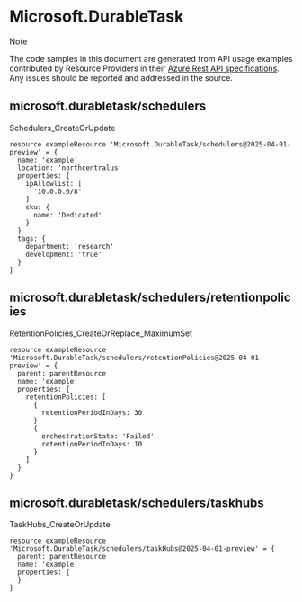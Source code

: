 # Microsoft.DurableTask
  
> [!NOTE]
> The code samples in this document are generated from API usage examples contributed by Resource Providers in their [Azure Rest API specifications](https://github.com/Azure/azure-rest-api-specs). Any issues should be reported and addressed in the source.


## microsoft.durabletask/schedulers

Schedulers_CreateOrUpdate
```bicep
resource exampleResource 'Microsoft.DurableTask/schedulers@2025-04-01-preview' = {
  name: 'example'
  location: 'northcentralus'
  properties: {
    ipAllowlist: [
      '10.0.0.0/8'
    ]
    sku: {
      name: 'Dedicated'
    }
  }
  tags: {
    department: 'research'
    development: 'true'
  }
}
```

## microsoft.durabletask/schedulers/retentionpolicies

RetentionPolicies_CreateOrReplace_MaximumSet
```bicep
resource exampleResource 'Microsoft.DurableTask/schedulers/retentionPolicies@2025-04-01-preview' = {
  parent: parentResource 
  name: 'example'
  properties: {
    retentionPolicies: [
      {
        retentionPeriodInDays: 30
      }
      {
        orchestrationState: 'Failed'
        retentionPeriodInDays: 10
      }
    ]
  }
}
```

## microsoft.durabletask/schedulers/taskhubs

TaskHubs_CreateOrUpdate
```bicep
resource exampleResource 'Microsoft.DurableTask/schedulers/taskHubs@2025-04-01-preview' = {
  parent: parentResource 
  name: 'example'
  properties: {
  }
}
```
